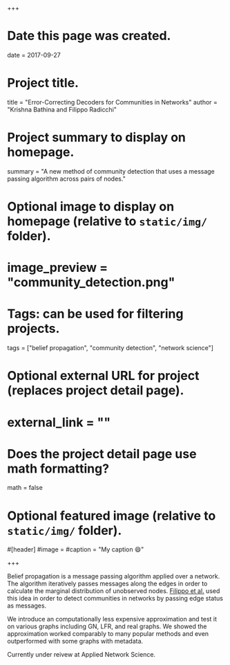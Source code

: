 +++
# Date this page was created.
date = 2017-09-27

# Project title.
title = "Error-Correcting Decoders for Communities in Networks"
author = "Krishna Bathina and Filippo Radicchi"

# Project summary to display on homepage.
summary = "A new method of community detection that uses a message passing algorithm across pairs of nodes."

# Optional image to display on homepage (relative to `static/img/` folder).
# image_preview = "community_detection.png"

# Tags: can be used for filtering projects.
tags = ["belief propagation", "community detection", "network science"]

# Optional external URL for project (replaces project detail page).
# external_link = ""

# Does the project detail page use math formatting?
math = false

# Optional featured image (relative to `static/img/` folder).
#[header]
#image = 
#caption = "My caption :smile:"

+++

Belief propagation is a message passing algorithm applied over a network. The algorithm iteratively passes messages along the edges in order to calculate the marginal distribution of unobserved nodes. [Filippo et al.](https://journals.aps.org/pre/abstract/10.1103/PhysRevE.97.022316) used this idea in order to detect communities in networks by passing edge status as messages. 

We introduce an computationally less expensive approximation and test it on various graphs including GN, LFR, and real graphs. We showed the approximation worked comparably to many popular methods and even outperformed with some graphs with metadata.

Currently under reivew at Applied Network Science.